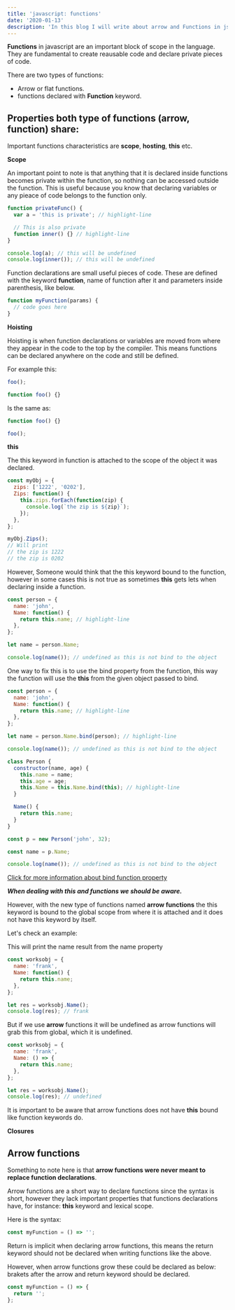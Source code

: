```yaml
---
title: 'javascript: functions'
date: '2020-01-13'
description: 'In this blog I will write about arrow and Functions in js.'
---
```


**Functions** in javascript are an important block of scope in the language. They are fundamental to create reausable code and declare private pieces of code.

There are two types of functions:

- Arrow or flat functions.
- functions declared with **Function** keyword.

## Properties both type of functions (arrow, function) share:

Important functions characteristics are **scope**, **hosting**, **this** etc.

**Scope**

An important point to note is that anything that it is declared inside functions becomes private within the function, so nothing can be accessed outside the function. This is useful because you know that declaring variables or any pieace of code belongs to the function only.

```js
function privateFunc() {
  var a = 'this is private'; // highlight-line

  // This is also private
  function inner() {} // highlight-line
}

console.log(a); // this will be undefined
console.log(inner()); // this will be undefined
```

Function declarations are small useful pieces of code. These are defined with the keyword **function**, name of function after it and parameters inside parenthesis, like below.

```javascript
function myFunction(params) {
  // code goes here
}
```

**Hoisting**

Hoisting is when function declarations or variables are moved from where they appear in the code to the top by the compiler. This means functions can be declared anywhere on the code and still be defined.

For example this:

```js
foo();

function foo() {}
```

Is the same as:

```js
function foo() {}

foo();
```

**this**

The this keyword in function is attached to the scope of the object it was declared.

```js
const myObj = {
  zips: ['1222', '0202'],
  Zips: function() {
    this.zips.forEach(function(zip) {
      console.log(`the zip is ${zip}`);
    });
  },
};

myObj.Zips();
// Will print
// the zip is 1222
// the zip is 0202
```

However, Someone would think that the this keyword bound to the function, however in some cases this is not true as sometimes **this** gets lets when declaring inside a function.

```js
const person = {
  name: 'john',
  Name: function() {
    return this.name; // highlight-line
  },
};

let name = person.Name;

console.log(name()); // undefined as this is not bind to the object
```

One way to fix this is to use the bind property from the function,
this way the function will use the **this** from the given object passed to bind.

```js
const person = {
  name: 'john',
  Name: function() {
    return this.name; // highlight-line
  },
};

let name = person.Name.bind(person); // highlight-line

console.log(name()); // undefined as this is not bind to the object
```

```js
class Person {
  constructor(name, age) {
    this.name = name;
    this.age = age;
    this.Name = this.Name.bind(this); // highlight-line
  }

  Name() {
    return this.name;
  }
}

const p = new Person('john', 32);

const name = p.Name;

console.log(name()); // undefined as this is not bind to the object
```

[Click for more information about bind function property](https://developer.mozilla.org/en-US/docs/Web/JavaScript/Reference/Global_objects/Function/bind)

**_When dealing with this and functions we should be aware._**

However, with the new type of functions named **arrow functions** the this keyword is bound to the global scope from where it is attached and it does not have this keyword by itself.

Let's check an example:

This will print the name result from the name property

```js
const worksobj = {
  name: 'frank',
  Name: function() {
    return this.name;
  },
};

let res = worksobj.Name();
console.log(res); // frank
```

But if we use **arrow** functions it will be undefined as arrow functions will grab this from global, which it is undefined.

```js
const worksobj = {
  name: 'frank',
  Name: () => {
    return this.name;
  },
};

let res = worksobj.Name();
console.log(res); // undefined
```

It is important to be aware that arrow functions does not have **this** bound like function keywords do.

**Closures**

## Arrow functions

Something to note here is that **arrow functions were never meant to replace function declarations**.

Arrow functions are a short way to declare functions since the syntax is short, however they lack important properties that functions declarations have, for instance: **this** keyword and lexical scope.

Here is the syntax:

```javascript
const myFunction = () => '';
```

Return is implicit when declaring arrow functions, this means the return keyword should not be declared when writing functions like the above.

However, when arrow functions grow these could be declared as below:
brakets after the arrow and return keyword should be declared.

```js
const myFunction = () => {
  return '';
};
```

